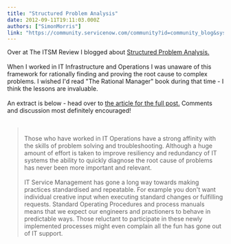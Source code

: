 ```yaml
---
title: "Structured Problem Analysis"
date: 2012-09-11T19:11:03.000Z
authors: ["SimonMorris"]
link: "https://community.servicenow.com/community?id=community_blog&sys_id=26ac6625dbd0dbc01dcaf3231f961972"
---
```

<p>Over at The ITSM Review I blogged about <a title="w.theitsmreview.com/2012/09/structured-approach-problem-solving/" href="http://www.theitsmreview.com/2012/09/structured-approach-problem-solving/">Structured Problem Analysis.</a><br /><br />When I worked in IT Infrastructure and Operations I was unaware of this framework for rationally finding and proving the root cause to complex problems. I wished I'd read "The Rational Manager" book during that time - I think the lessons are invaluable.<br /><br />An extract is below - head over to <a title="w.theitsmreview.com/2012/09/structured-approach-problem-solving/" href="http://www.theitsmreview.com/2012/09/structured-approach-problem-solving/">the article for the full post.</a> Comments and discussion most definitely encouraged!<br /><br /><blockquote><br />Those who have worked in IT Operations have a strong affinity with the skills of problem solving and troubleshooting. Although a huge amount of effort is taken to improve resiliency and redundancy of IT systems the ability to quickly diagnose the root cause of problems has never been more important and relevant.<br /><br />IT Service Management has gone a long way towards making practices standardised and repeatable. For example you don't want individual creative input when executing standard changes or fulfilling requests. Standard Operating Procedures and process manuals means that we expect our engineers and practioners to behave in predictable ways. Those reluctant to participate in these newly implemented processes might even complain all the fun has gone out of IT support.<br /></blockquote></p>